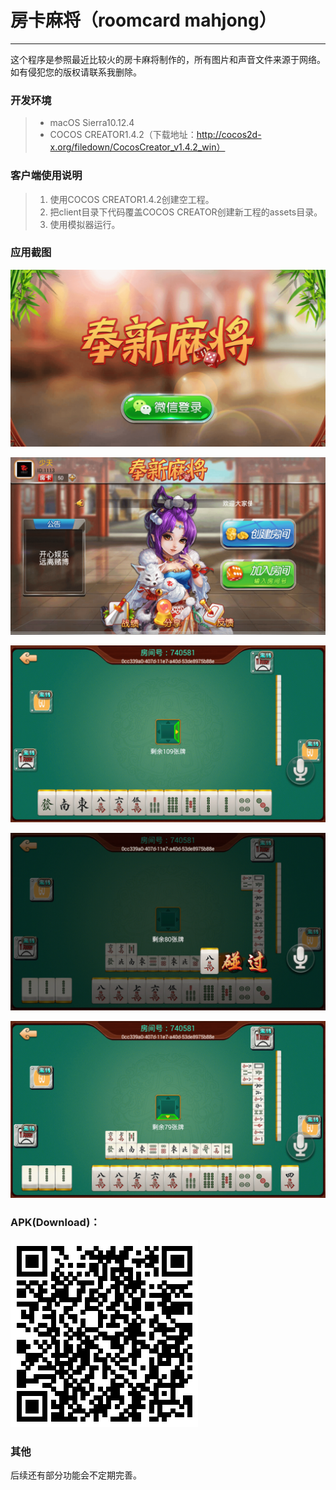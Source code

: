 # 房卡麻将（roomcard mahjong）
------
这个程序是参照最近比较火的房卡麻将制作的，所有图片和声音文件来源于网络。如有侵犯您的版权请联系我删除。
### 开发环境
> * macOS Sierra10.12.4
> * COCOS CREATOR1.4.2（下载地址：http://cocos2d-x.org/filedown/CocosCreator_v1.4.2_win）
### 客户端使用说明
> 1. 使用COCOS CREATOR1.4.2创建空工程。
> 2. 把client目录下代码覆盖COCOS CREATOR创建新工程的assets目录。
> 3. 使用模拟器运行。
### 应用截图
![image](https://github.com/qtzmsoft/fengxinmajiang/raw/master/screenshot/1.png)  

![image](https://github.com/qtzmsoft/fengxinmajiang/raw/master/screenshot/2.png)  

![image](https://github.com/qtzmsoft/fengxinmajiang/raw/master/screenshot/3.png)  

![image](https://github.com/qtzmsoft/fengxinmajiang/raw/master/screenshot/4.png)  

![image](https://github.com/qtzmsoft/fengxinmajiang/raw/master/screenshot/5.png)  

### APK(Download)：
[![image](https://github.com/qtzmsoft/fengxinmajiang/raw/master/image/canvas.png)](https://github.com/qtzmsoft/fengxinmajiang/raw/master/release/majiang-release-signed_legu_signed_zipalign.apk)
### 其他
后续还有部分功能会不定期完善。
